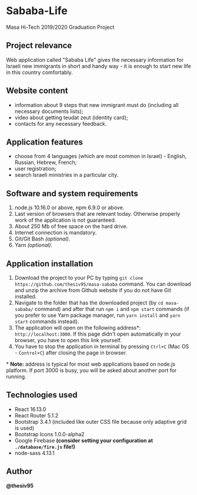 # Sababa-Life
Masa Hi-Tech 2019/2020 Graduation Project

## Project relevance

Web application called "Sababa Life" gives the necessary information for Israeli new immigrants in short and handy way - it is enough to start new life in this country comfortably.

## Website content
* information about 9 steps that new immigrant must do (including all necessary documents lists);
* video about getting teudat zeut (identity card);
* contacts for any necessary feedback.

## Application features
* choose from 4 languages (which are most common in Israel) - English, Russian, Hebrew, French;
* user registration;
* search Israeli ministries in a particular city.

## Software and system requirements
1. node.js 10.16.0 or above, npm 6.9.0 or above.
2. Last version of browsers that are relevant today. Otherwise properly work of the application is not guaranteed.
3. About 250 Mb of free space on the hard drive.
4. Internet connection is mandatory.
5. Git/Git Bash *(optional)*.
6. Yarn *(optional)*.

## Application installation
1. Download the project to your PC by typing `git clone https://github.com/thesiv95/masa-sababa` command. You can download and unzip the archive from Github website if you do not have Git installed.
2. Navigate to the folder that has the downloaded project (by `cd masa-sababa/` command) and after that run `npm i` and `npm start` commands (if you prefer to use Yarn package manager, run `yarn install` and `yarn start` commands instead).
3. The application will open on the following address*: `http://localhost:3000`. If this page didn't open automatically in your browser, you have to open this link yourself.
4. You have to stop the application in terminal by pressing `Ctrl+C` (Mac OS - `Control+C`) after closing the page in browser.

\* **Note:** address is typical for most web applications based on node.js platform. If port 3000 is busy, you will be asked about another port for running.

## Technologies used
* React 16.13.0
* React Router 5.1.2
* Bootstrap 3.4.1 (included like outer CSS file because only adaptive grid is used)
* Bootstrap Icons 1.0.0-alpha2
* Google Firebase **(consider setting your configuration at `./database/fire.js` file!)**
* node-sass 4.13.1

## Author
**@thesiv95**